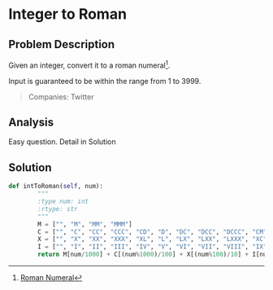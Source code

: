 # Integer to Roman

## Problem Description

Given an integer, convert it to a roman numeral[^1].

Input is guaranteed to be within the range from 1 to 3999.

> Companies: Twitter

## Analysis

Easy question. Detail in Solution

## Solution

```py
def intToRoman(self, num):
        """
        :type num: int
        :rtype: str
        """
        M = ["", "M", "MM", "MMM"]
        C = ["", "C", "CC", "CCC", "CD", "D", "DC", "DCC", "DCCC", "CM"]
        X = ["", "X", "XX", "XXX", "XL", "L", "LX", "LXX", "LXXX", "XC"]
        I = ["", "I", "II", "III", "IV", "V", "VI", "VII", "VIII", "IX"]
        return M[num/1000] + C[(num%1000)/100] + X[(num%100)/10] + I[num%10]
```

[^1]: [Roman Numeral](https://en.wikipedia.org/wiki/Roman_numerals)

